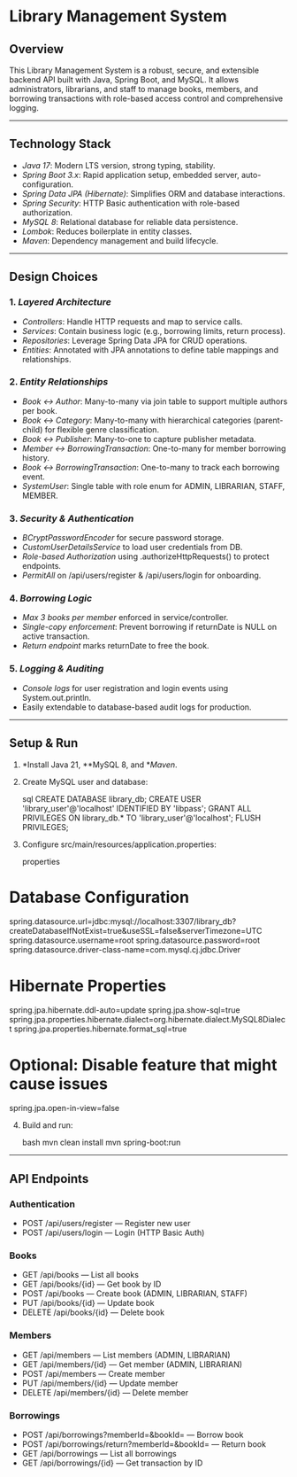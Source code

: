 # Library Management System

## Overview

This Library Management System is a robust, secure, and extensible backend API built with Java, Spring Boot, and MySQL. It allows administrators, librarians, and staff to manage books, members, and borrowing transactions with role-based access control and comprehensive logging.

---

## Technology Stack

* *Java 17*: Modern LTS version, strong typing, stability.
* *Spring Boot 3.x*: Rapid application setup, embedded server, auto-configuration.
* *Spring Data JPA (Hibernate)*: Simplifies ORM and database interactions.
* *Spring Security*: HTTP Basic authentication with role-based authorization.
* *MySQL 8*: Relational database for reliable data persistence.
* *Lombok*: Reduces boilerplate in entity classes.
* *Maven*: Dependency management and build lifecycle.

---

## Design Choices

### 1. *Layered Architecture*

* *Controllers*: Handle HTTP requests and map to service calls.
* *Services*: Contain business logic (e.g., borrowing limits, return process).
* *Repositories*: Leverage Spring Data JPA for CRUD operations.
* *Entities*: Annotated with JPA annotations to define table mappings and relationships.

### 2. *Entity Relationships*

* *Book ↔ Author*: Many-to-many via join table to support multiple authors per book.
* *Book ↔ Category*: Many-to-many with hierarchical categories (parent-child) for flexible genre classification.
* *Book ↔ Publisher*: Many-to-one to capture publisher metadata.
* *Member ↔ BorrowingTransaction*: One-to-many for member borrowing history.
* *Book ↔ BorrowingTransaction*: One-to-many to track each borrowing event.
* *SystemUser*: Single table with role enum for ADMIN, LIBRARIAN, STAFF, MEMBER.

### 3. *Security & Authentication*

* *BCryptPasswordEncoder* for secure password storage.
* *CustomUserDetailsService* to load user credentials from DB.
* *Role-based Authorization* using .authorizeHttpRequests() to protect endpoints.
* *PermitAll* on /api/users/register & /api/users/login for onboarding.

### 4. *Borrowing Logic*

* *Max 3 books per member* enforced in service/controller.
* *Single-copy enforcement*: Prevent borrowing if returnDate is NULL on active transaction.
* *Return endpoint* marks returnDate to free the book.

### 5. *Logging & Auditing*

* *Console logs* for user registration and login events using System.out.println.
* Easily extendable to database-based audit logs for production.

---

## Setup & Run

1. *Install Java 21, **MySQL 8, and **Maven*.
2. Create MySQL user and database:

   sql
   CREATE DATABASE library_db;
   CREATE USER 'library_user'@'localhost' IDENTIFIED BY 'libpass';
   GRANT ALL PRIVILEGES ON library_db.* TO 'library_user'@'localhost';
   FLUSH PRIVILEGES;
   
3. Configure src/main/resources/application.properties:

   properties
   
# Database Configuration
spring.datasource.url=jdbc:mysql://localhost:3307/library_db?createDatabaseIfNotExist=true&useSSL=false&serverTimezone=UTC
spring.datasource.username=root
spring.datasource.password=root
spring.datasource.driver-class-name=com.mysql.cj.jdbc.Driver

# Hibernate Properties
spring.jpa.hibernate.ddl-auto=update
spring.jpa.show-sql=true
spring.jpa.properties.hibernate.dialect=org.hibernate.dialect.MySQL8Dialect
spring.jpa.properties.hibernate.format_sql=true

# Optional: Disable feature that might cause issues
spring.jpa.open-in-view=false
   
4. Build and run:

   bash
   mvn clean install
   mvn spring-boot:run
   

---

## API Endpoints

### Authentication

* POST /api/users/register — Register new user
* POST /api/users/login — Login (HTTP Basic Auth)

### Books

* GET /api/books — List all books
* GET /api/books/{id} — Get book by ID
* POST /api/books — Create book (ADMIN, LIBRARIAN, STAFF)
* PUT /api/books/{id} — Update book
* DELETE /api/books/{id} — Delete book

### Members

* GET /api/members — List members (ADMIN, LIBRARIAN)
* GET /api/members/{id} — Get member (ADMIN, LIBRARIAN)
* POST /api/members — Create member
* PUT /api/members/{id} — Update member
* DELETE /api/members/{id} — Delete member

### Borrowings

* POST /api/borrowings?memberId=&bookId= — Borrow book
* POST /api/borrowings/return?memberId=&bookId= — Return book
* GET /api/borrowings — List all borrowings
* GET /api/borrowings/{id} — Get transaction by ID
